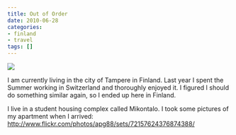 ```yaml
---
title: Out of Order
date: 2010-06-28
categories:
- finland
- travel
tags: []
---
```

![](/images/blgr/4737676111_15b36ab2c4_b.jpg)

I am currently living in the city of Tampere in Finland. Last year I spent the Summer working in Switzerland and thoroughly enjoyed it. I figured I should do something similar again, so I ended up here in Finland.

I live in a student housing complex called Mikontalo. I took some pictures of my apartment when I arrived: <a href="http://www.flickr.com/photos/apg88/collections/72157624376845612/">http://www.flickr.com/photos/apg88/sets/72157624376874388/</a>
